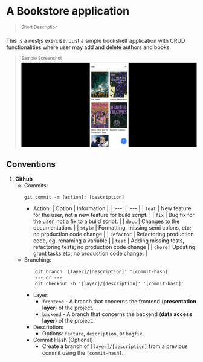 # A Bookstore application

> <sup>Short Description</sup>

This is a nestjs exercise. Just a simple bookshelf application with CRUD functionalities where user may add and delete authors and books.

> <sup>Sample Screenshot</sup>
![Alt text](client/public/images/home-sample-screenshot.png)

## **Conventions**

1. **Github**
    - Commits:
        ```shell
        git commit -m [action]: [description]
        ```
        - Action:
          | Option | Information |
          | :---: | :--- |
          | `feat` | New feature for the user, not a new feature for build script. |
          | `fix` | Bug fix for the user, not a fix to a build script. |
          | `docs` | Changes to the documentation. |
          | `style` | Formatting, missing semi colons, etc; no production code change |
          | `refactor` | Refactoring production code, eg. renaming a variable |
          | `test` | Adding missing tests, refactoring tests; no production code change |
          | `chore` | Updating grunt tasks etc; no production code change. |
    - Branching:
        ```shell
            git branch '[layer]/[description]' '[commit-hash]'
            --- or ---
            git checkout -b '[layer]/[description]' '[commit-hash]'
        ```
        - Layer:
            - `frontend` - A branch that concerns the frontend (**presentation layer**) of the project.
            - `backend` - A branch that concerns the backend (**data access layer**) of the project.
        - Description:
            - Options: `feature`, `description`, or `bugfix`.
        - Commit Hash (Optional):
            - Create a branch of `[layer]/[description]` from a previous commit using the `[commit-hash]`.
